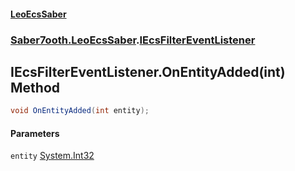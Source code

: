 #### [LeoEcsSaber](index.md 'index')
### [Saber7ooth.LeoEcsSaber](Saber7ooth.LeoEcsSaber.md 'Saber7ooth.LeoEcsSaber').[IEcsFilterEventListener](IEcsFilterEventListener.md 'Saber7ooth.LeoEcsSaber.IEcsFilterEventListener')

## IEcsFilterEventListener.OnEntityAdded(int) Method

```csharp
void OnEntityAdded(int entity);
```
#### Parameters

<a name='Saber7ooth.LeoEcsSaber.IEcsFilterEventListener.OnEntityAdded(int).entity'></a>

`entity` [System.Int32](https://docs.microsoft.com/en-us/dotnet/api/System.Int32 'System.Int32')